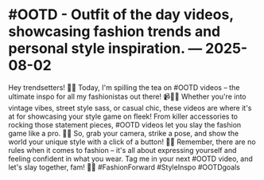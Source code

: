 # #OOTD - Outfit of the day videos, showcasing fashion trends and personal style inspiration. — 2025-08-02

Hey trendsetters! 👗✨ Today, I'm spilling the tea on #OOTD videos – the ultimate inspo for all my fashionistas out there! 📹💁‍♀️ Whether you're into vintage vibes, street style sass, or casual chic, these videos are where it's at for showcasing your style game on fleek! From killer accessories to rocking those statement pieces, #OOTD videos let you slay the fashion game like a pro. 💅🔥 So, grab your camera, strike a pose, and show the world your unique style with a click of a button! 📸💋 Remember, there are no rules when it comes to fashion – it's all about expressing yourself and feeling confident in what you wear. Tag me in your next #OOTD video, and let's slay together, fam! 💃👑 #FashionForward #StyleInspo #OOTDgoals